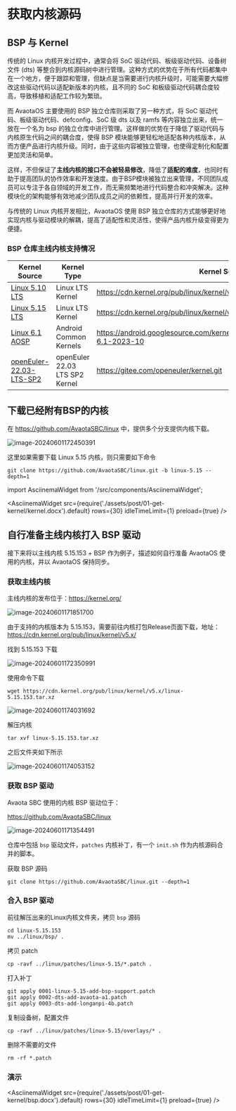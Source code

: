 # 获取内核源码

## BSP 与 Kernel

传统的 Linux 内核开发过程中，通常会将 SoC 驱动代码、板级驱动代码、设备树文件 (dts) 等整合到内核源码树中进行管理。这种方式的优势在于所有代码都集中在一个地方，便于跟踪和管理，但缺点是当需要进行内核升级时，可能需要大幅修改这些驱动代码以适配新版本的内核，且不同的 SoC 和板级驱动代码耦合度较高，导致移植和适配工作较为繁琐。

而 AvaotaOS 主要使用的 BSP 独立仓库则采取了另一种方式，将 SoC 驱动代码、板级驱动代码、defconfig、SoC 级 dts 以及 ramfs 等内容独立出来，统一放在一个名为 bsp 的独立仓库中进行管理。这样做的优势在于降低了驱动代码与内核原生代码之间的耦合度，使得 BSP 模块能够更轻松地适配各种内核版本，从而方便产品进行内核升级。同时，由于这些内容被独立管理，也使得定制化和配置更加灵活和简单。

这样，不但保证了**主线内核的接口不会被轻易修改**，降低了**适配的难度**，也同时有助于提高团队的协作效率和开发速度。由于BSP模块被独立出来管理，不同团队成员可以专注于各自领域的开发工作，而无需频繁地进行代码整合和冲突解决。这种模块化的架构能够有效地减少团队成员之间的依赖性，提高并行开发的效率。

与传统的 Linux 内核开发相比，AvaotaOS 使用 BSP 独立仓库的方式能够更好地实现内核与驱动模块的解耦，提高了适配性和灵活性，使得产品内核升级变得更为便捷。

### BSP 仓库主线内核支持情况

| Kernel Source                                                | Kernel Type                    | Kernel Source                                                | Kernel Version          |
| ------------------------------------------------------------ | ------------------------------ | ------------------------------------------------------------ | ----------------------- |
| [Linux 5.10 LTS](https://github.com/AvaotaSBC/linux/tree/linux-5.10) | Linux LTS Kernel               | https://cdn.kernel.org/pub/linux/kernel/v5.x/                | linux-5.10.214          |
| [Linux 5.15 LTS](https://github.com/AvaotaSBC/linux/tree/linux-5.15) | Linux LTS Kernel               | https://cdn.kernel.org/pub/linux/kernel/v5.x/                | linux-5.15.153          |
| [Linux 6.1 AOSP](https://github.com/AvaotaSBC/linux/tree/linux-6.1-aosp) | Android Common Kernels         | https://android.googlesource.com/kernel/common/+/refs/heads/android14-6.1-2023-10 | android14-6.1-2023-10   |
| [openEuler-22.03-LTS-SP2](https://github.com/AvaotaSBC/linux/tree/linux-5.10-oe) | openEuler 22.03 LTS SP2 Kernel | https://gitee.com/openeuler/kernel.git                       | openEuler 22.03 LTS SP2 |

## 下载已经附有BSP的内核

在 https://github.com/AvaotaSBC/linux 中，提供多个分支提供内核下载。

![image-20240601172450391](assets/post/01-get-kernel/image-20240601172450391.png)

这里如果需要下载 Linux 5.15 内核，则只需要如下命令

```
git clone https://github.com/AvaotaSBC/linux.git -b linux-5.15 --depth=1
```

import AsciinemaWidget from '/src/components/AsciinemaWidget';

<AsciinemaWidget src={require('./assets/post/01-get-kernel/kernel.docx').default} rows={30} idleTimeLimit={1} preload={true} />

## 自行准备主线内核打入 BSP 驱动

接下来将以主线内核 5.15.153 + BSP 作为例子，描述如何自行准备 AvaotaOS 使用的内核，并以 AvaotaOS 保持同步。

### 获取主线内核

主线内核的发布位于：https://kernel.org/

![image-20240601171851700](assets/post/01-get-kernel/image-20240601171851700.png)

由于支持的内核版本为 5.15.153，需要前往内核打包Release页面下载，地址：https://cdn.kernel.org/pub/linux/kernel/v5.x/

找到 5.15.153 下载

![image-20240601172350991](assets/post/01-get-kernel/image-20240601172350991.png)

使用命令下载

```
wget https://cdn.kernel.org/pub/linux/kernel/v5.x/linux-5.15.153.tar.xz
```

![image-20240601174031692](assets/post/01-get-kernel/image-20240601174031692.png)

解压内核

```
tar xvf linux-5.15.153.tar.xz
```

之后文件夹如下所示

![image-20240601174053152](assets/post/01-get-kernel/image-20240601174053152.png)

### 获取 BSP 驱动

Avaota SBC 使用的内核 BSP 驱动位于：

https://github.com/AvaotaSBC/linux

![image-20240601171354491](assets/post/01-get-kernel/image-20240601171354491.png)

仓库中包括 `bsp` 驱动文件，`patches` 内核补丁，有一个 `init.sh` 作为内核源码合并的脚本。

获取 BSP 源码

```
git clone https://github.com/AvaotaSBC/linux.git --depth=1
```

### 合入 BSP 驱动

前往解压出来的Linux内核文件夹，拷贝 `bsp` 源码

```
cd linux-5.15.153
mv ../linux/bsp/ .
```

拷贝 patch

```
cp -ravf ../linux/patches/linux-5.15/*.patch .
```

打入补丁

```
git apply 0001-linux-5.15-add-bsp-support.patch
git apply 0002-dts-add-avaota-a1.patch
git apply 0003-dts-add-longanpi-4b.patch
```

复制设备树，配置文件

```
cp -ravf ../linux/patches/linux-5.15/overlays/* .
```

删除不需要的文件

```
rm -rf *.patch
```

### 演示

<AsciinemaWidget src={require('./assets/post/01-get-kernel/bsp.docx').default} rows={30} idleTimeLimit={1} preload={true} />

